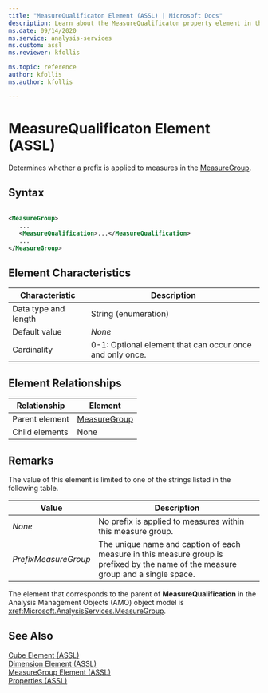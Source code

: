 ```yaml
---
title: "MeasureQualificaton Element (ASSL) | Microsoft Docs"
description: Learn about the MeasureQualificaton property element in the Analysis Services Scripting Language (ASSL) schema.
ms.date: 09/14/2020
ms.service: analysis-services
ms.custom: assl
ms.reviewer: kfollis

ms.topic: reference
author: kfollis
ms.author: kfollis

---
```

# MeasureQualificaton Element (ASSL)

  Determines whether a prefix is applied to measures in the [MeasureGroup](../objects/measuregroup-element-assl.md).  
  
## Syntax  
  
```xml  
  
<MeasureGroup>  
   ...  
   <MeasureQualification>...</MeasureQualification>  
   ...  
</MeasureGroup>  
```  
  
## Element Characteristics  
  
|Characteristic|Description|  
|--------------------|-----------------|  
|Data type and length|String (enumeration)|  
|Default value|*None*|  
|Cardinality|0-1: Optional element that can occur once and only once.|  
  
## Element Relationships  
  
|Relationship|Element|  
|------------------|-------------|  
|Parent element|[MeasureGroup](../objects/measuregroup-element-assl.md)|  
|Child elements|None|  
  
## Remarks

 The value of this element is limited to one of the strings listed in the following table.  
  
|Value|Description|  
|-----------|-----------------|  
|*None*|No prefix is applied to measures within this measure group.|  
|*PrefixMeasureGroup*|The unique name and caption of each measure in this measure group is prefixed by the name of the measure group and a single space.|  

 The element that corresponds to the parent of **MeasureQualification** in the Analysis Management Objects (AMO) object model is <xref:Microsoft.AnalysisServices.MeasureGroup>.  
  
## See Also

 [Cube Element &#40;ASSL&#41;](../objects/cube-element-assl.md)   
 [Dimension Element &#40;ASSL&#41;](../objects/dimension-element-assl.md)   
 [MeasureGroup Element &#40;ASSL&#41;](../objects/measuregroup-element-assl.md)   
 [Properties &#40;ASSL&#41;](properties-assl.md)  
  